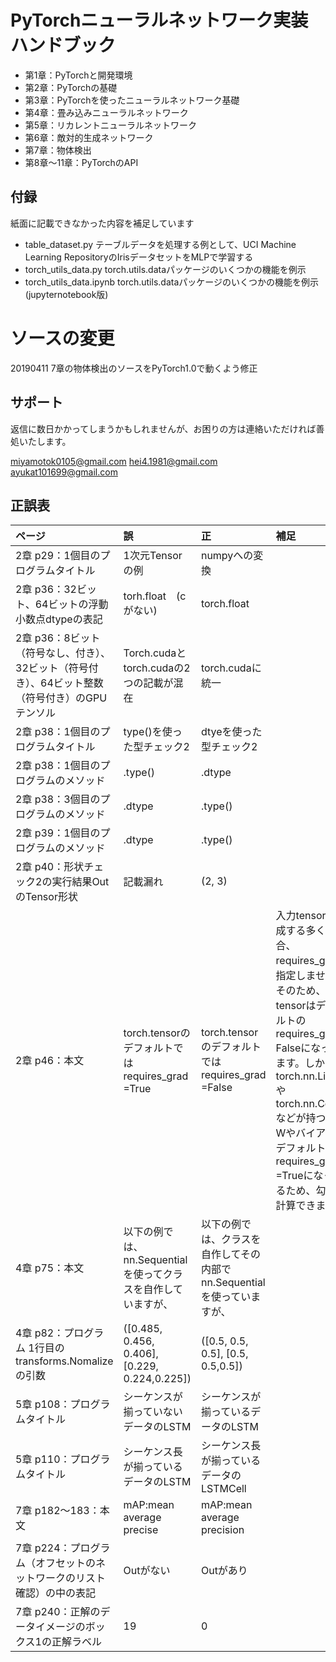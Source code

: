 # PyTorchニューラルネットワーク実装ハンドブック

- 第1章：PyTorchと開発環境    
- 第2章：PyTorchの基礎    
- 第3章：PyTorchを使ったニューラルネットワーク基礎    
- 第4章：畳み込みニューラルネットワーク    
- 第5章：リカレントニューラルネットワーク    
- 第6章：敵対的生成ネットワーク    
- 第7章：物体検出    
- 第8章〜11章：PyTorchのAPI    


## 付録
紙面に記載できなかった内容を補足しています

- table_dataset.py テーブルデータを処理する例として、UCI Machine Learning RepositoryのIrisデータセットをMLPで学習する
- torch_utils_data.py torch.utils.dataパッケージのいくつかの機能を例示
- torch_utils_data.ipynb torch.utils.dataパッケージのいくつかの機能を例示(jupyternotebook版)

# ソースの変更
20190411 7章の物体検出のソースをPyTorch1.0で動くよう修正


## サポート

返信に数日かかってしまうかもしれませんが、お困りの方は連絡いただければ善処いたします。

miyamotok0105@gmail.com
hei4.1981@gmail.com
ayukat101699@gmail.com

## 正誤表
| ページ | 誤 | 正 | 補足 |
|:-----------|:------------|:------------|:------------|
| 2章 p29：1個目のプログラムタイトル | 1次元Tensorの例 | numpyへの変換 |  |
| 2章 p36：32ビット、64ビットの浮動小数点dtypeの表記 | torh.float　(cがない) | torch.float |  |
| 2章 p36：8ビット（符号なし、付き）、32ビット（符号付き）、64ビット整数（符号付き）のGPUテンソル | Torch.cudaとtorch.cudaの2つの記載が混在 | torch.cudaに統一 |  |
| 2章 p38：1個目のプログラムタイトル | type()を使った型チェック2 | dtyeを使った型チェック2 |  |
| 2章 p38：1個目のプログラムのメソッド | .type() | .dtype |  |
| 2章 p38：3個目のプログラムのメソッド | .dtype | .type() |  |
| 2章 p39：1個目のプログラムのメソッド | .dtype | .type() |  |
| 2章 p40：形状チェック2の実行結果OutのTensor形状 | 記載漏れ | (2, 3) |  |
| 2章 p46：本文 | torch.tensorのデフォルトではrequires_grad =True | torch.tensorのデフォルトではrequires_grad =False | 入力tensorを作成する多くの場合、requires_gradは指定しません。そのため、入力tensorはデフォルトのrequires_grad = Falseになっています。しかし、torch.nn.Linearやtorch.nn.Conv2dなどが持つ重みWやバイアスbはデフォルトでrequires_grad =Trueになっているため、勾配は計算できます。 |
| 4章 p75：本文 | 以下の例では、nn.Sequentialを使ってクラスを自作していますが、 | 以下の例では、クラスを自作してその内部でnn.Sequentialを使っていますが、 |  |
| 4章 p82：プログラム 1行目のtransforms.Nomalizeの引数 | ([0.485, 0.456, 0.406], [0.229, 0.224,0.225]) | ([0.5, 0.5, 0.5], [0.5, 0.5,0.5]) |  |
| 5章 p108：プログラムタイトル | シーケンスが揃っていないデータのLSTM | シーケンスが揃っているデータのLSTM |  |
| 5章 p110：プログラムタイトル | シーケンス長が揃っているデータのLSTM | シーケンス長が揃っているデータのLSTMCell |  |
| 7章 p182～183：本文 | mAP:mean average precise | mAP:mean average precision |  |
| 7章 p224：プログラム（オフセットのネットワークのリスト確認）の中の表記 | Outがない | Outがあり |  |
| 7章 p240：正解のデータイメージのボックス1の正解ラベル | 19 | 0 |  |
